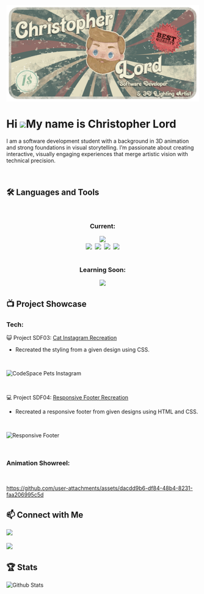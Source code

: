 ![Banner](https://github.com/Christopher-Lord/Christopher-Lord/blob/main/images/GithubBanner.png?raw=true)

# Hi ![](https://user-images.githubusercontent.com/18350557/176309783-0785949b-9127-417c-8b55-ab5a4333674e.gif)My name is Christopher Lord

I am a software development student with a background in 3D animation and strong foundations in visual storytelling. I’m passionate about creating interactive, visually engaging experiences that merge artistic vision with technical precision.

<br/>

## 🛠️ Languages and Tools

<br>

<div align="center">
  <h3>Current:</h3>
  <img src="https://skillicons.dev/icons?i=html,css,tailwind,markdown" />
  <br/>
  <img src="https://skillicons.dev/icons?i=git,github,ps,pr,ae" />‎ ‎ 
  <img width="59px" src="https://img.shields.io/badge/-37A5CC?style=flat-circle&logo=autodeskmaya&logoColor=white" />‎ ‎ 
  <img width="59px" src="https://img.shields.io/badge/-333333?style=flat-circle&logo=nuke&logoColor=white" />‎ ‎ 
  <img width="59px" src="https://img.shields.io/badge/-011A6A?style=flat-circle&logo=cinema4d&logoColor=white" />
</div>

<br/>

<div align="center">
  <h3>Learning Soon:</h3>
  <img src="https://skillicons.dev/icons?i=js,react" />
</div>

## 📺 Project Showcase

### Tech:
😺 Project SDF03: <a href="https://github.com/Christopher-Lord/CHRLOR25533_FTO2506_GroupB_ChristopherLord_SDF03.git" target="_blank">Cat Instagram Recreation</a>
<br/>
  - Recreated the styling from a given design using CSS.
<br/>

![CodeSpace Pets Instagram](https://github.com/Christopher-Lord/Christopher-Lord/blob/main/images/CodeSpaceCat-Insta%20(1).gif?raw=true)

<br/>

💻 Project SDF04: <a href="https://github.com/Christopher-Lord/CHRLOR25533_FTO2506_GroupB_ChristopherLord_SDF04.git" target="_blank">Responsive Footer Recreation</a>
<br/>
  - Recreated a responsive footer from given designs using HTML and CSS.
<br/>

![Responsive Footer](https://github.com/Christopher-Lord/Christopher-Lord/blob/main/images/ResponsiveFooter.gif?raw=true)

<br/>

### Animation Showreel:

<br/>

https://github.com/user-attachments/assets/dacdd9b6-df84-48b4-8231-faa206995c5d

## 📫 Connect with Me

<div>
  <a href="mailto:lordc42@gmail.com">
    <img src="https://img.shields.io/badge/Gmail-333333?style=for-the-badge&logo=gmail&logoColor=red" />
  </a>
  <br/>
  <br/>
  <a href="https://www.linkedin.com/in/christopher-lord-634495163/" target="_blank">
    <img src="https://img.shields.io/badge/LinkedIn-0077B5?style=for-the-badge&logo=linkedin&logoColor=white" target="_blank" />
  </a>
</div>

## 🏆 Stats

<div>
  <img src="https://github-readme-stats.vercel.app/api?username=Christopher-Lord&show_icons=true&theme=onedark" alt="Github Stats" />
</div>
